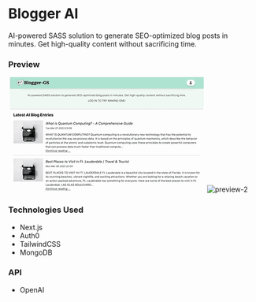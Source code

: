 # Blogger AI

AI-powered SASS solution to generate SEO-optimized blog posts in minutes. Get high-quality content without sacrificing time.

### Preview

![preview-1](/images/demo-01.gif)
![preview-2](/images/demo-02.gif)

### Technologies Used

- Next.js
- Auth0
- TailwindCSS
- MongoDB

### API

- OpenAI
